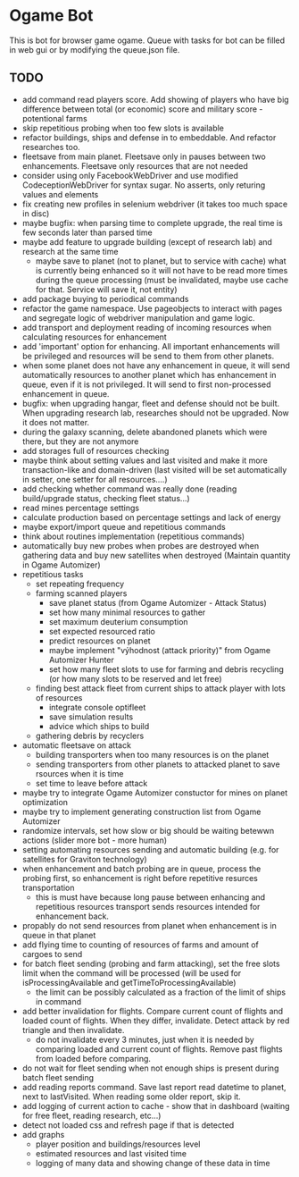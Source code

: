 Ogame Bot
=============

This is bot for browser game ogame. 
Queue with tasks for bot can be filled in web gui or by modifying the queue.json file.

TODO
-----
- add command read players score. Add showing of players who have big difference between total (or economic) score and military score - potentional farms
- skip repetitious probing when too few slots is available
- refactor buildings, ships and defense in to embeddable. And refactor researches too.
- fleetsave from main planet. Fleetsave only in pauses between two enhancements. Fleetsave only resources that are not needed
- consider using only FacebookWebDriver and use modified CodeceptionWebDriver for syntax sugar. No asserts, only returing values and elements
- fix creating new profiles in selenium webdriver (it takes too much space in disc)
- maybe bugfix: when parsing time to complete upgrade, the real time is few seconds later than parsed time
- maybe add feature to upgrade building (except of research lab) and research at the same time
	- maybe save to planet (not to planet, but to service with cache) what is currently being enhanced so it will not have to be read more times during the queue processing (must be invalidated, maybe use cache for that. Service will save it, not entity)
- add package buying to periodical commands
- refactor the game namespace. Use pageobjects to interact with pages and segregate logic of webdriver manipulation and game logic.
- add transport and deployment reading of incoming resources when calculating resources for enhancement
- add 'important' option for enhancing. All important enhancements will be privileged and resources will be send to them from other planets.
- when some planet does not have any enhancement in queue, it will send automatically resources to another planet which has enhancement in queue, even if it is not privileged. It will send to first non-processed enhancement in queue.
- bugfix: when upgrading hangar, fleet and defense should not be built. When upgrading research lab, researches should not be upgraded. Now it does not matter.
- during the galaxy scanning, delete abandoned planets which were there, but they are not anymore
- add storages full of resources checking
- maybe think about setting values and last visited and make it more transaction-like and domain-driven (last visited will be set automatically in setter, one setter for all resources....)
- add checking whether command was really done (reading build/upgrade status, checking fleet status...)
- read mines percentage settings
- calculate production based on percentage settings and lack of energy
- maybe export/import queue and repetitious commands
- think about routines implementation (repetitious commands)
- automatically buy new probes when probes are destroyed when gathering data and buy new satellites when destroyed (Maintain quantity in Ogame Automizer)
- repetitious tasks
	- set repeating frequency
	- farming scanned players 
		- save planet status (from Ogame Automizer - Attack Status)
		- set how many minimal resources to gather
		- set maximum deuterium consumption
		- set expected resourced ratio
		- predict resources on planet
		- maybe implement "výhodnost (attack priority)" from Ogame Automizer Hunter 
		- set how many fleet slots to use for farming and debris recycling (or how many slots to be reserved and let free)
	- finding best attack fleet from current ships to attack player with lots of resources
		- integrate console optifleet
		- save simulation results
		- advice which ships to build
	- gathering debris by recyclers
- automatic fleetsave on attack
	- building transporters when too many resources is on the planet
	- sending transporters from other planets to attacked planet to save rsources when it is time
	- set time to leave before attack
- maybe try to integrate Ogame Automizer constuctor for mines on planet optimization
- maybe try to implement generating construction list from Ogame Automizer
- randomize intervals, set how slow or big should be waiting betewwn actions (slider more bot - more human)
- setting automating resources sending and automatic building (e.g. for satellites for Graviton technology)
- when enhancement and batch probing are in queue, process the probing first, so enhancement is right before repetitive resurces transportation
	- this is must have because long pause between enhancing and repetitious resources transport sends resources intended for enhancement back.
- propably do not send resources from planet when enhancement is in queue in that planet
- add flying time to counting of resources of farms and amount of cargoes to send
- for batch fleet sending (probing and farm attacking), set the free slots limit when the command will be processed (will be used for isProcessingAvailable and getTimeToProcessingAvailable)
	- the limit can be possibly calculated as a fraction of the limit of ships in command
- add better invalidation for flights. Compare current count of flights and loaded count of flights. When they differ, invalidate. Detect attack by red triangle and then invalidate.
	- do not invalidate every 3 minutes, just when it is needed by comparing loaded and current count of flights. Remove past flights from loaded before comparing.
- do not wait for fleet sending when not enough ships is present during batch fleet sending
- add reading reports command. Save last report read datetime to planet, next to lastVisited. When reading some older report, skip it.
- add logging of current action to cache - show that in dashboard (waiting for free fleet, reading research, etc...)
- detect not loaded css and refresh page if that is detected
- add graphs
 	- player position and buildings/resources level
 	- estimated resources and last visited time
 	- logging of many data and showing change of these data in time
